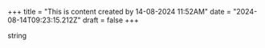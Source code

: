 +++
title = "This is content created by 14-08-2024 11:52AM"
date = "2024-08-14T09:23:15.212Z"
draft = false
+++

  string
        